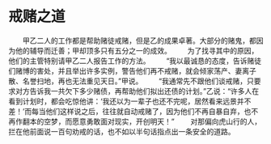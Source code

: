 # 戒赌之道
　　甲乙二人的工作都是帮助赌徒戒赌，但是乙的成果卓著。大部分的赌鬼，都因为他的辅导而迁善；甲却顶多只有五分之一的成效。 
　　为了找寻其中的原因，他们的主管特别请甲乙二人报告工作的方法。 
　　“我以最诚恳的态度，告诉赌徒们赌博的害处，并且举出许多实例，警告他们再不戒赌，就会倾家荡产、妻离子散、名誉扫地，再也无法重见天日。”甲说。 
　　“我通常先不跟他们谈戒赌，只要求对方告诉我一共欠下多少赌债，再帮助他们拟出还债的计划。”乙说：“许多人在看到计划时，都会吃惊他讲：‘我还以为一辈子也还不完呢，居然看来远景并不差！’而每当他们这样说之后，往往就自动戒赌了，因为他们不再自暴自弃，也不再作翻本的空梦，而愿意勇敢面对现实，开创明天！” 
　　对那偏向虎山行的人，拦在他前面说一百句劝戒的话，也不如以半句话指点出一条安全的道路。
 
